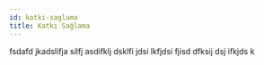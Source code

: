 ```yaml
---
id: katki-saglama
title: Katkı Sağlama
---
```


fsdafd jkadslifja silfj asdifklj dsklfi jdsi lkfjdsi fjisd dfksij dsj ifkjds k